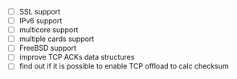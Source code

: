 - [ ] SSL support
- [ ] IPv6 support
- [ ] multicore support
- [ ] multiple cards support
- [ ] FreeBSD support
- [ ] improve TCP ACKs data structures
- [ ] find out if it is possible to enable TCP offload to calc checksum
